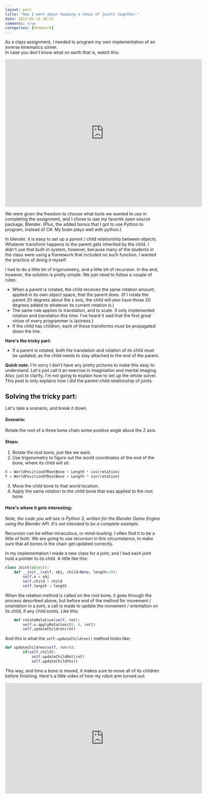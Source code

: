 ```yaml
---
layout: post
title: "How I went about keeping a chain of joints together."
date: 2012-05-14 10:22
comments: true
categories: [Homework]
---
```


As a class assignment, I needed to program my own implementation of an inverse kinematics solver.  
In case you don't know what on earth that is, watch this:  

<iframe width="640" height="480" src="http://www.youtube.com/embed/euFe1S0OltQ" frameborder="0" allowfullscreen></iframe>

We were given the freedom to choose what tools we wanted to use in completing the assignment, and I chose to use my favorite open source package, Blender. (Plus, the added bonus that I got to use Python to program, instead of C#. My brain plays well with python.)  

In blender, it is easy to set up a parent / child relationship between objects. Whatever transform happens to the parent gets inherited by the child. I didn't use that built-in system, however, because many of the students in the class were using a framework that included no such function. I wanted the practice of doing it myself.  

I had to do a little bit of trigonometry, and a little bit of recursion. In the end, however, the solution is pretty simple. We just need to follow a couple of rules:  

* When a parent is rotated, the child receives the same rotation amount, applied in its own object space, that the parent does. (If I rotate the parent 20 degrees about the z axis, the child will also have those 20 degrees added to whatever its current rotation is.)
* The same rule applies to translation, and to scale. (I only implemented rotation and translation this time. I've heard it said that the first great virtue of every programmer is laziness.)
* If the child has children, each of these transforms must be propagated down the line.  

**Here's the tricky part:**

* If a parent is rotated, both the translation and rotation of its child must be updated, as the child needs to stay attached to the end of the parent.

**Quick note**: I'm sorry I don't have any pretty pictures to make this easy to understand. Let's just call it an exercise in imagination and mental imaging. Also, just to clarify, I'm not going to explain how to set up the whole solver. This post is only explains how I did the parent-child relationship of joints.  

## Solving the tricky part:
Let's take a scenario, and break it down.
#### Scenario:
Rotate the root of a three bone chain some positive angle about the Z axis.
#### Steps:

1. Rotate the root bone, just like we want.
2. Use trigonometry to figure out the world coordinates of the end of the bone, where its child will sit:

``` python Pseudocode for finding endpoint.
X = WorldPositionOfRootBone + Length * cos(rotation)  
Y = WorldPositionOfRootBone + Length * sin(rotation)
```
3. Move the child bone to that world location.
4. Apply the same rotation to the child bone that was applied to the root bone.

#### Here's where it gets interesting:
*Note, the code you will see is Python 3, written for the Blender Game Engine using the Blender API. It's not intended to be a complete example.*  

Recursion can be either miraculous, or mind-busting. I often find it to be a little of both. We are going to use recursion in this circumstance, to make sure that all bones in the chain get updated correctly.  

In my implementation I made a new class for a joint, and I had each joint hold a pointer to its child. A little like this:  

``` python
class Joint(object):
    def __init__(self, obj, child=None, length=10):
        self.o = obj
        self.child = child
        self.length = length
```

When the rotation method is called on the root bone, it goes through the process described above, but before end of the method for movement / orientation in a joint, a call is made to update the movement / orientation on its child, if any child exists. Like this: 

``` python
    def rotateRelative(self, rot):
        self.o.applyRotation([0, 0, rot])
        self.updateChildren(rot)
```
And this is what the `self.updateChildren()` method looks like:

``` python
def updateChildren(self, rot=0):
        if(self.child):
            self.updateChildRot(rot)
            self.updateChildPos()
```

This way, and time a bone is moved, it makes sure to move all of its children before finishing. 
Here's a little video of how my robot arm turned out:

<iframe width="640" height="360" src="http://www.youtube.com/embed/MxWtpxjix-8" frameborder="0" allowfullscreen></iframe>